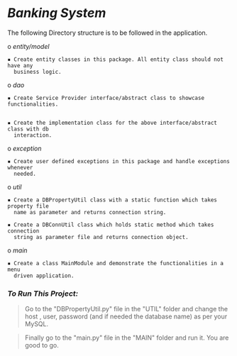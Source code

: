 # *Banking System*     

The following Directory structure is to be followed in the application.     


o *entity/model*      

    ▪ Create entity classes in this package. All entity class should not have any
      business logic.     



o *dao*       

    ▪ Create Service Provider interface/abstract class to showcase functionalities.     


    ▪ Create the implementation class for the above interface/abstract class with db
      interaction.     


o *exception*     

    ▪ Create user defined exceptions in this package and handle exceptions whenever
      needed.     



o *util*     

    ▪ Create a DBPropertyUtil class with a static function which takes property file
      name as parameter and returns connection string.      
    
    ▪ Create a DBConnUtil class which holds static method which takes connection
      string as parameter file and returns connection object.     



o *main*    

    ▪ Create a class MainModule and demonstrate the functionalities in a menu
      driven application.     

### *To Run This Project:*         

> Go to the "DBPropertyUtil.py" file in the "UTIL" folder and change the host , user, password (and if needed the database name) as per your MySQL.     

> Finally go to the "main.py" file in the "MAIN" folder and run it. You are good to go.
